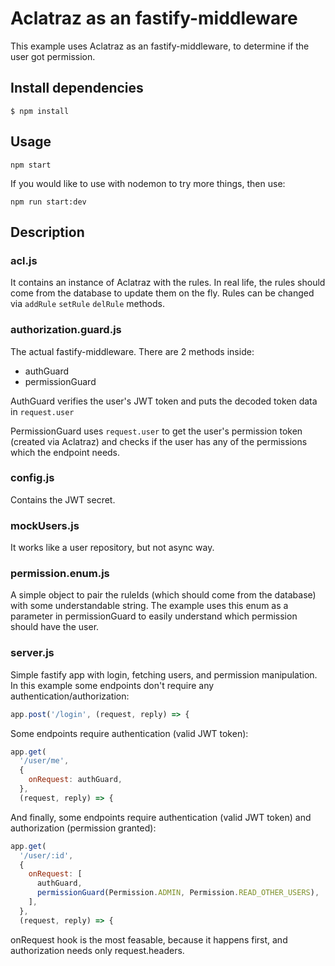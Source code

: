 # Aclatraz as an fastify-middleware

This example uses Aclatraz as an fastify-middleware, to determine if the user got permission.

## Install dependencies

`$ npm install`

## Usage

`npm start`

If you would like to use with nodemon to try more things, then use:

`npm run start:dev`

## Description

### acl.js

It contains an instance of Aclatraz with the rules. In real life, the rules should come from the database to update them on the fly. Rules can be changed via `addRule` `setRule` `delRule` methods.

### authorization.guard.js

The actual fastify-middleware. There are 2 methods inside:

- authGuard
- permissionGuard

AuthGuard verifies the user's JWT token and puts the decoded token data in `request.user`

PermissionGuard uses `request.user` to get the user's permission token (created via Aclatraz) and checks if the user has any of the permissions which the endpoint needs.

### config.js

Contains the JWT secret.

### mockUsers.js

It works like a user repository, but not async way.

### permission.enum.js

A simple object to pair the ruleIds (which should come from the database) with some understandable string. The example uses this enum as a parameter in permissionGuard to easily understand which permission should have the user.

### server.js

Simple fastify app with login, fetching users, and permission manipulation. In this example some endpoints don't require any authentication/authorization:

```js
app.post('/login', (request, reply) => {
```

Some endpoints require authentication (valid JWT token):

```js
app.get(
  '/user/me',
  {
    onRequest: authGuard,
  },
  (request, reply) => {
```

And finally, some endpoints require authentication (valid JWT token) and authorization (permission granted):

```js
app.get(
  '/user/:id',
  {
    onRequest: [
      authGuard,
      permissionGuard(Permission.ADMIN, Permission.READ_OTHER_USERS),
    ],
  },
  (request, reply) => {
```

onRequest hook is the most feasable, because it happens first, and authorization needs only request.headers.

